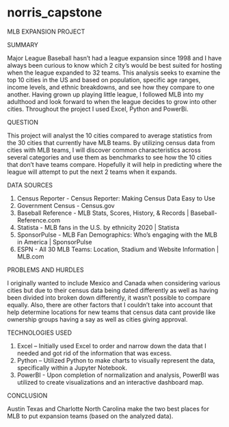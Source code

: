 # norris_capstone
MLB EXPANSION PROJECT

SUMMARY

Major League Baseball hasn’t had a league expansion since 1998 and I have always been curious to know which 2 city’s would be best suited for hosting when the league expanded to 32 teams. This analysis seeks to examine the top 10 cities in the US and based on population, specific age ranges, income levels, and ethnic breakdowns, and see how they compare to one another. 
Having grown up playing little league, I followed MLB into my adulthood and look forward to when the league decides to grow into other cities. Throughout the project I used Excel, Python and PowerBi.

QUESTION

This project will analyst the 10 cities compared to average statistics from the 30 cities that currently have MLB teams. By utilizing census data from cities with MLB teams, I will discover common characteristics across several categories and use them as benchmarks to see how the 10 cities that don’t have teams compare. Hopefully it will help in predicting where the league will attempt to put the next 2 teams when it expands.

DATA SOURCES
1.	Census Reporter - Census Reporter: Making Census Data Easy to Use
2.	Government Census - Census.gov
3.	Baseball Reference - MLB Stats, Scores, History, & Records | Baseball-Reference.com
4.	Statista - MLB fans in the U.S. by ethnicity 2020 | Statista
5.	SponsorPulse - MLB Fan Demographics: Who’s engaging with the MLB in America | SponsorPulse
6.	ESPN - All 30 MLB Teams: Location, Stadium and Website Information | MLB.com

PROBLEMS AND HURDLES

I originally wanted to include Mexico and Canada when considering various cities but due to their census data being dated differently as well as having been divided into broken down differently, it wasn’t possible to compare equally. 
Also, there are other factors that I couldn’t take into account that help determine locations for new teams that census data cant provide like ownership groups having a say as well as cities giving approval. 

TECHNOLOGIES USED

1.	Excel – Initially used Excel to order and narrow down the data that I needed and got rid of the information that was excess.
2.	Python – Utilized Python to make charts to visually represent the data, specifically within a Jupyter Notebook.
3.	PowerBI - Upon completion of normalization and analysis, PowerBI was utilized to create visualizations and an interactive dashboard map.

CONCLUSION

Austin Texas and Charlotte North Carolina make the two best places for MLB to put expansion teams (based on the analyzed data).
